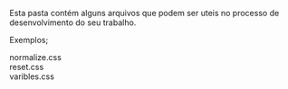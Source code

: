 Esta pasta contém alguns arquivos que podem ser uteis no processo de desenvolvimento do seu trabalho.

Exemplos;

normalize.css<br>
reset.css<br>
varibles.css<br>
